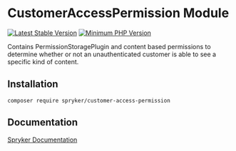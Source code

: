 # CustomerAccessPermission Module
[![Latest Stable Version](https://poser.pugx.org/spryker/customer-access-permission/v/stable.svg)](https://packagist.org/packages/spryker/customer-access-permission)
[![Minimum PHP Version](https://img.shields.io/badge/php-%3E%3D%207.4-8892BF.svg)](https://php.net/)

Contains PermissionStoragePlugin and content based permissions to determine whether or not an unauthenticated customer is able to see a specific kind of content.

## Installation

```
composer require spryker/customer-access-permission
```

## Documentation

[Spryker Documentation](https://academy.spryker.com/developing_with_spryker/module_guide/modules.html)
